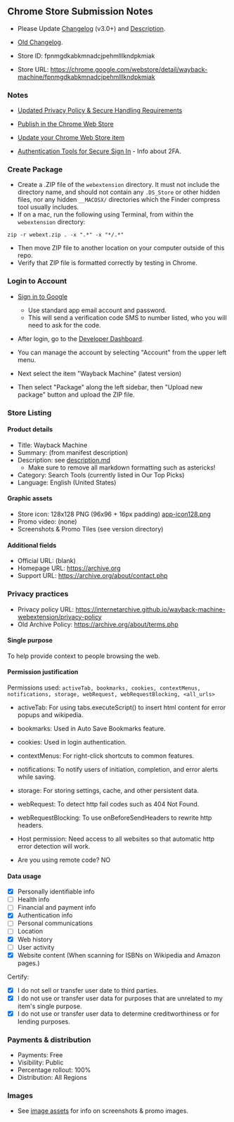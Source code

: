 ## Chrome Store Submission Notes

- Please Update [Changelog](../changelog.md) (v3.0+) and [Description](../description.md).
- [Old Changelog](changelog-chrome.md).

- Store ID: fpnmgdkabkmnadcjpehmlllkndpkmiak
- Store URL: https://chrome.google.com/webstore/detail/wayback-machine/fpnmgdkabkmnadcjpehmlllkndpkmiak

### Notes

- [Updated Privacy Policy &amp; Secure Handling Requirements](https://developer.chrome.com/docs/webstore/user_data/)

- [Publish in the Chrome Web Store](https://developer.chrome.com/docs/webstore/publish/)

- [Update your Chrome Web Store item](https://developer.chrome.com/docs/webstore/update/)

- [Authentication Tools for Secure Sign In](https://safety.google/authentication/) - Info about 2FA.

### Create Package

- Create a .ZIP file of the `webextension` directory. It must not include the directory name, and should not contain any `.DS_Store` or other hidden files, nor any hidden `__MACOSX/` directories which the Finder compress tool usually includes.
- If on a mac, run the following using Terminal, from within the `webextension` directory:

```
zip -r webext.zip . -x ".*" -x "*/.*"
```

- Then move ZIP file to another location on your computer outside of this repo.
- Verify that ZIP file is formatted correctly by testing in Chrome.

### Login to Account

- [Sign in to Google](https://accounts.google.com/)

  - Use standard app email account and password.
  - This will send a verification code SMS to number listed, who you will need to ask for the code.

- After login, go to the [Developer Dashboard](https://chrome.google.com/webstore/devconsole/).

- You can manage the account by selecting "Account" from the upper left menu.

- Next select the item "Wayback Machine" (latest version)

- Then select "Package" along the left sidebar, then "Upload new package" button and upload the ZIP file.

### Store Listing

#### Product details

- Title: Wayback Machine
- Summary: (from manifest description)
- Description: see [description.md](../description.md)
  - Make sure to remove all markdown formatting such as astericks!
- Category: Search Tools (currently listed in Our Top Picks)
- Language: English (United States)

#### Graphic assets

- Store icon: 128x128 PNG (96x96 + 16px padding) [app-icon128.png](app-icon128.png)
- Promo video: (none)
- Screenshots & Promo Tiles (see version directory)

#### Additional fields

- Official URL: (blank)
- Homepage URL: https://archive.org
- Support URL: https://archive.org/about/contact.php

### Privacy practices

- Privacy policy URL: https://internetarchive.github.io/wayback-machine-webextension/privacy-policy
- Old Archive Policy: https://archive.org/about/terms.php

#### Single purpose

To help provide context to people browsing the web.

#### Permission justification

Permissions used: `activeTab, bookmarks, cookies, contextMenus, notifications, storage, webRequest, webRequestBlocking, <all_urls>`

- activeTab: For using tabs.executeScript() to insert html content for error popups and wikipedia.
- bookmarks: Used in Auto Save Bookmarks feature.
- cookies: Used in login authentication.
- contextMenus: For right-click shortcuts to common features.
- notifications: To notify users of initiation, completion, and error alerts while saving.
- storage: For storing settings, cache, and other persistent data.
- webRequest: To detect http fail codes such as 404 Not Found.
- webRequestBlocking: To use onBeforeSendHeaders to rewrite http headers.
- Host permission: Need access to all websites so that automatic http error detection will work.

- Are you using remote code? NO

#### Data usage

- [x] Personally identifiable info
- [ ] Health info
- [ ] Financial and payment info
- [x] Authentication info
- [ ] Personal communications
- [ ] Location
- [x] Web history
- [ ] User activity
- [x] Website content (When scanning for ISBNs on Wikipedia and Amazon pages.)

Certify:

- [x] I do not sell or transfer user date to third parties.
- [x] I do not use or transfer user data for purposes that are unrelated to my item's single purpose.
- [x] I do not use or transfer user data to determine creditworthiness or for lending purposes.

### Payments & distribution

- Payments: Free
- Visibility: Public
- Percentage rollout: 100%
- Distribution: All Regions

### Images

- See [image assets](image-assets.md) for info on screenshots &amp; promo images.
